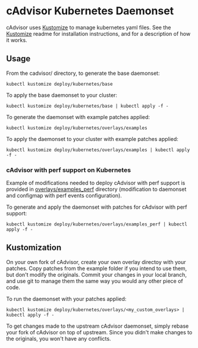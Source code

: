 # cAdvisor Kubernetes Daemonset

cAdvisor uses [Kustomize](https://github.com/kubernetes-sigs/kustomize) to manage kubernetes yaml files.  See the [Kustomize](https://github.com/kubernetes-sigs/kustomize) readme for installation instructions, and for a description of how it works.

## Usage

From the cadvisor/ directory, to generate the base daemonset:
```
kubectl kustomize deploy/kubernetes/base
```

To apply the base daemonset to your cluster:
```
kubectl kustomize deploy/kubernetes/base | kubectl apply -f -
```

To generate the daemonset with example patches applied:
```
kubectl kustomize deploy/kubernetes/overlays/examples
```

To apply the daemonset to your cluster with example patches applied:
```
kubectl kustomize deploy/kubernetes/overlays/examples | kubectl apply -f -
```

### cAdvisor with perf support on Kubernetes

Example of modifications needed to deploy cAdvisor with perf support is provided in [overlays/examples_perf](overlays/examples_perf) directory (modification to daemonset and configmap with perf events configuration).

To generate and apply the daemonset with patches for cAdvisor with perf support:
```
kubectl kustomize deploy/kubernetes/overlays/examples_perf | kubectl apply -f -
```

## Kustomization

On your own fork of cAdvisor, create your own overlay directoy with your patches.  Copy patches from the example folder if you intend to use them, but don't modify the originals.  Commit your changes in your local branch, and use git to manage them the same way you would any other piece of code.

To run the daemonset with your patches applied:
```
kubectl kustomize deploy/kubernetes/overlays/<my_custom_overlays> | kubectl apply -f -
```

To get changes made to the upstream cAdvisor daemonset, simply rebase your fork of cAdvisor on top of upstream.  Since you didn't make changes to the originals, you won't have any conflicts.

